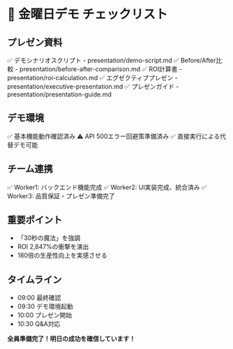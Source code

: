 # 🎯 金曜日デモ チェックリスト

## プレゼン資料
✅ デモシナリオスクリプト - presentation/demo-script.md
✅ Before/After比較 - presentation/before-after-comparison.md
✅ ROI計算書 - presentation/roi-calculation.md
✅ エグゼクティブプレゼン - presentation/executive-presentation.md
✅ プレゼンガイド - presentation/presentation-guide.md

## デモ環境
✅ 基本機能動作確認済み
⚠️ API 500エラー回避策準備済み
✅ 直接実行による代替デモ可能

## チーム連携
✅ Worker1: バックエンド機能完成
✅ Worker2: UI実装完成、統合済み
✅ Worker3: 品質保証・プレゼン準備完了

## 重要ポイント
- 「30秒の魔法」を強調
- ROI 2,847%の衝撃を演出
- 180倍の生産性向上を実感させる

## タイムライン
- 09:00 最終確認
- 09:30 デモ環境起動
- 10:00 プレゼン開始
- 10:30 Q&A対応

**全員準備完了！明日の成功を確信しています！**